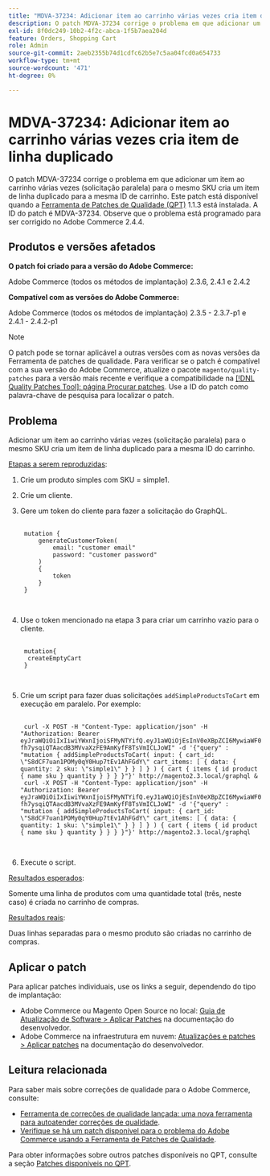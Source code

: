 ```yaml
---
title: "MDVA-37234: Adicionar item ao carrinho várias vezes cria item de linha duplicado"
description: O patch MDVA-37234 corrige o problema em que adicionar um item ao carrinho várias vezes (solicitação paralela) para o mesmo SKU cria um item de linha duplicado para a mesma ID de carrinho. Este patch está disponível quando a [Ferramenta de correções de qualidade (QPT)](https://experienceleague.adobe.com/en/docs/commerce-operations/upgrade-guide/patches/overview) 1.1.3 está instalada. A ID do patch é MDVA-37234. Observe que o problema está programado para ser corrigido no Adobe Commerce 2.4.4.
exl-id: 8f0dc249-10b2-4f2c-abca-1f5b7aea204d
feature: Orders, Shopping Cart
role: Admin
source-git-commit: 2aeb2355b74d1cdfc62b5e7c5aa04fcd0a654733
workflow-type: tm+mt
source-wordcount: '471'
ht-degree: 0%

---
```


# MDVA-37234: Adicionar item ao carrinho várias vezes cria item de linha duplicado

O patch MDVA-37234 corrige o problema em que adicionar um item ao carrinho várias vezes (solicitação paralela) para o mesmo SKU cria um item de linha duplicado para a mesma ID de carrinho. Este patch está disponível quando a [Ferramenta de Patches de Qualidade (QPT)](https://experienceleague.adobe.com/en/docs/commerce-operations/upgrade-guide/patches/overview) 1.1.3 está instalada. A ID do patch é MDVA-37234. Observe que o problema está programado para ser corrigido no Adobe Commerce 2.4.4.

## Produtos e versões afetados

**O patch foi criado para a versão do Adobe Commerce:**

Adobe Commerce (todos os métodos de implantação) 2.3.6, 2.4.1 e 2.4.2

**Compatível com as versões do Adobe Commerce:**

Adobe Commerce (todos os métodos de implantação) 2.3.5 - 2.3.7-p1 e 2.4.1 - 2.4.2-p1

>[!NOTE]
>
>O patch pode se tornar aplicável a outras versões com as novas versões da Ferramenta de patches de qualidade. Para verificar se o patch é compatível com a sua versão do Adobe Commerce, atualize o pacote `magento/quality-patches` para a versão mais recente e verifique a compatibilidade na [[!DNL Quality Patches Tool]: página Procurar patches](https://experienceleague.adobe.com/tools/commerce-quality-patches/index.html). Use a ID do patch como palavra-chave de pesquisa para localizar o patch.

## Problema

Adicionar um item ao carrinho várias vezes (solicitação paralela) para o mesmo SKU cria um item de linha duplicado para a mesma ID do carrinho.

<u>Etapas a serem reproduzidas</u>:

1. Crie um produto simples com SKU = simple1.
1. Crie um cliente.
1. Gere um token do cliente para fazer a solicitação do GraphQL.

   <pre>
    <code class="language-graphql">
    mutation {
        generateCustomerToken(
            email: "customer email"
            password: "customer password"
        )
        {
            token
        }
    }
    </code>
    </pre>

1. Use o token mencionado na etapa 3 para criar um carrinho vazio para o cliente.

   <pre>
    <code class="language-graphql">
    mutation{
     createEmptyCart
    }
    </code>
    </pre>

1. Crie um script para fazer duas solicitações `addSimpleProductsToCart` em execução em paralelo. Por exemplo:

   <pre>
    <code class="language-#!/bin/bash">
    curl -X POST -H "Content-Type: application/json" -H "Authorization: Bearer eyJraWQiOiIxIiwiYWxnIjoiSFMyNTYifQ.eyJ1aWQiOjEsInV0eXBpZCI6MywiaWF0IjoxNjIzOTUyNjcwLCJleHAiOjE2MjM5NTYyNzB9.-fh7ysqiQTAacdB3MVvaXzFE9AmKyfF8TsVmICLJoWI" -d '{"query" : "mutation { addSimpleProductsToCart( input: { cart_id: \"S8dCF7uan1POMy0qY0Hup7tEv1AhFGdY\" cart_items: [ { data: { quantity: 2 sku: \"simple1\" } } ] } ) { cart { items { id product { name sku } quantity } } } }"}' http://magento2.3.local/graphql &
    curl -X POST -H "Content-Type: application/json" -H "Authorization: Bearer eyJraWQiOiIxIiwiYWxnIjoiSFMyNTYifQ.eyJ1aWQiOjEsInV0eXBpZCI6MywiaWF0IjoxNjIzOTUyNjcwLCJleHAiOjE2MjM5NTYyNzB9.-fh7ysqiQTAacdB3MVvaXzFE9AmKyfF8TsVmICLJoWI" -d '{"query" : "mutation { addSimpleProductsToCart( input: { cart_id: \"S8dCF7uan1POMy0qY0Hup7tEv1AhFGdY\" cart_items: [ { data: { quantity: 1 sku: \"simple1\" } } ] } ) { cart { items { id product { name sku } quantity } } } }"}' http://magento2.3.local/graphql
    </code>
    </pre>

1. Execute o script.

<u>Resultados esperados</u>:

Somente uma linha de produtos com uma quantidade total (três, neste caso) é criada no carrinho de compras.

<u>Resultados reais</u>:

Duas linhas separadas para o mesmo produto são criadas no carrinho de compras.

## Aplicar o patch

Para aplicar patches individuais, use os links a seguir, dependendo do tipo de implantação:

* Adobe Commerce ou Magento Open Source no local: [Guia de Atualização de Software > Aplicar Patches](https://experienceleague.adobe.com/en/docs/commerce-operations/tools/quality-patches-tool/usage) na documentação do desenvolvedor.
* Adobe Commerce na infraestrutura em nuvem: [Atualizações e patches > Aplicar patches](https://experienceleague.adobe.com/en/docs/commerce-cloud-service/user-guide/develop/upgrade/apply-patches) na documentação do desenvolvedor.

## Leitura relacionada

Para saber mais sobre correções de qualidade para o Adobe Commerce, consulte:

* [Ferramenta de correções de qualidade lançada: uma nova ferramenta para autoatender correções de qualidade](/help/announcements/adobe-commerce-announcements/magento-quality-patches-released-new-tool-to-self-serve-quality-patches.md).
* [Verifique se há um patch disponível para o problema do Adobe Commerce usando a Ferramenta de Patches de Qualidade](/help/support-tools/patches-available-in-qpt-tool/check-patch-for-magento-issue-with-magento-quality-patches.md).

Para obter informações sobre outros patches disponíveis no QPT, consulte a seção [Patches disponíveis no QPT](https://support.magento.com/hc/en-us/sections/360010506631-Patches-available-in-QPT-tool-).
